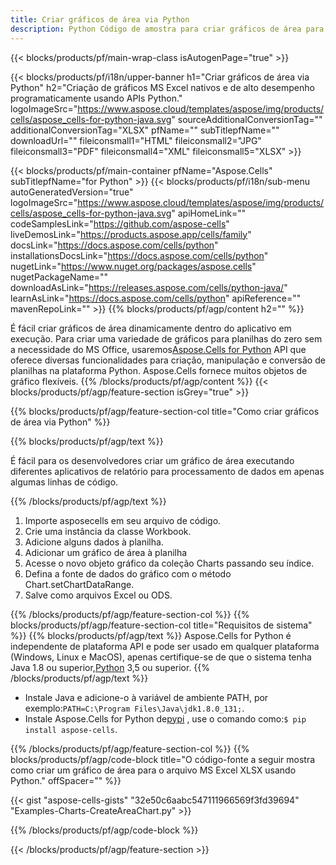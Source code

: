 ```yaml
---
title: Criar gráficos de área via Python
description: Python Código de amostra para criar gráficos de área para Excel usando a Biblioteca Python. Use este código para criar um gráfico de área para o MS Excel no aplicativo baseado em Python.
---
```

{{< blocks/products/pf/main-wrap-class isAutogenPage="true" >}}

{{< blocks/products/pf/i18n/upper-banner h1="Criar gráficos de área via Python" h2="Criação de gráficos MS Excel nativos e de alto desempenho programaticamente usando APIs Python." logoImageSrc="https://www.aspose.cloud/templates/aspose/img/products/cells/aspose_cells-for-python-java.svg" sourceAdditionalConversionTag="" additionalConversionTag="XLSX" pfName="" subTitlepfName="" downloadUrl="" fileiconsmall1="HTML" fileiconsmall2="JPG" fileiconsmall3="PDF" fileiconsmall4="XML" fileiconsmall5="XLSX" >}}

{{< blocks/products/pf/main-container pfName="Aspose.Cells" subTitlepfName="for Python" >}}
{{< blocks/products/pf/i18n/sub-menu autoGeneratedVersion="true" logoImageSrc="https://www.aspose.cloud/templates/aspose/img/products/cells/aspose_cells-for-python-java.svg" apiHomeLink="" codeSamplesLink="https://github.com/aspose-cells" liveDemosLink="https://products.aspose.app/cells/family" docsLink="https://docs.aspose.com/cells/python" installationsDocsLink="https://docs.aspose.com/cells/python" nugetLink="https://www.nuget.org/packages/aspose.cells" nugetPackageName="" downloadAsLink="https://releases.aspose.com/cells/python-java/" learnAsLink="https://docs.aspose.com/cells/python" apiReference="" mavenRepoLink="" >}}
{{% blocks/products/pf/agp/content h2="" %}}

 É fácil criar gráficos de área dinamicamente dentro do aplicativo em execução. Para criar uma variedade de gráficos para planilhas do zero sem a necessidade do MS Office, usaremos[Aspose.Cells for Python](https://pypi.org/project/aspose.cells) API que oferece diversas funcionalidades para criação, manipulação e conversão de planilhas na plataforma Python. Aspose.Cells fornece muitos objetos de gráfico flexíveis.
{{% /blocks/products/pf/agp/content %}}
{{< blocks/products/pf/agp/feature-section isGrey="true" >}}

{{% blocks/products/pf/agp/feature-section-col title="Como criar gráficos de área via Python" %}}

{{% blocks/products/pf/agp/text %}}

É fácil para os desenvolvedores criar um gráfico de área executando diferentes aplicativos de relatório para processamento de dados em apenas algumas linhas de código.

{{% /blocks/products/pf/agp/text %}}

1. Importe asposecells em seu arquivo de código.
1. Crie uma instância da classe Workbook.
1. Adicione alguns dados à planilha.
1. Adicionar um gráfico de área à planilha
1. Acesse o novo objeto gráfico da coleção Charts passando seu índice.
1. Defina a fonte de dados do gráfico com o método Chart.setChartDataRange.
1. Salve como arquivos Excel ou ODS.

{{% /blocks/products/pf/agp/feature-section-col %}}
{{% blocks/products/pf/agp/feature-section-col title="Requisitos de sistema" %}}
{{% blocks/products/pf/agp/text %}}
 Aspose.Cells for Python é independente de plataforma API e pode ser usado em qualquer plataforma (Windows, Linux e MacOS), apenas certifique-se de que o sistema tenha Java 1.8 ou superior,[Python](https://www.python.org/downloads/) 3,5 ou superior.
{{% /blocks/products/pf/agp/text %}}
-  Instale Java e adicione-o à variável de ambiente PATH, por exemplo:<code>PATH=C:\Program Files\Java\jdk1.8.0_131;</code>.
- Instale Aspose.Cells for Python de<a href="https://pypi.org/project/aspose-cells/">pypi</a> , use o comando como:<code>$ pip install aspose-cells</code>.

{{% /blocks/products/pf/agp/feature-section-col %}}
{{% blocks/products/pf/agp/code-block title="O código-fonte a seguir mostra como criar um gráfico de área para o arquivo MS Excel XLSX usando Python." offSpacer="" %}}

{{< gist "aspose-cells-gists" "32e50c6aabc547111966569f3fd39694" "Examples-Charts-CreateAreaChart.py" >}}

{{% /blocks/products/pf/agp/code-block %}}

{{< /blocks/products/pf/agp/feature-section >}}

<!-- aboutfile Starts -->
